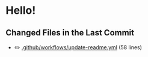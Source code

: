 # Hello!

<!-- CHANGED_FILES_START -->
<!-- CHANGED_FILES_START -->
## Changed Files in the Last Commit
- ✏️ [.github/workflows/update-readme.yml](./.github/workflows/update-readme.yml) (58 lines)
<!-- CHANGED_FILES_END -->
<!-- CHANGED_FILES_END -->
